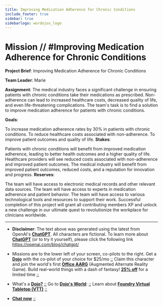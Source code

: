 ```yaml
---
title: Improving Medication Adherence for Chronic Conditions
include_footer: true
sidebar: true
sidebarlogo: wordojos_logo
---
```

# Mission // #Improving Medication Adherence for Chronic Conditions

**Project Brief**: Improving Medication Adherence for Chronic Conditions

**Team Leader**: Marie

**Assignment**:
The medical industry faces a significant challenge in ensuring patients with chronic conditions take their medications as prescribed. Non-adherence can lead to increased healthcare costs, decreased quality of life, and even life-threatening complications. The team's task is to find a solution to improve medication adherence for patients with chronic conditions.

**Goals**:

To increase medication adherence rates by 30% in patients with chronic conditions.
To reduce healthcare costs associated with non-adherence.
To improve patient outcomes and quality of life.
**Stakes**:

Patients with chronic conditions will benefit from improved medication adherence, leading to better health outcomes and a higher quality of life.
Healthcare providers will see reduced costs associated with non-adherence and improved patient outcomes.
The medical industry will benefit from improved patient outcomes, reduced costs, and a reputation for innovation and progress.
**Reserves**:

The team will have access to electronic medical records and other relevant data sources.
The team will have access to experts in medication adherence and patient behavior.
The team will have access to various technological tools and resources to support their work.
Successful completion of this project will grant all contributing members XP and unlock a new challenge in our ultimate quest to revolutionize the workplace for clinicians worldwide.

---

* **Disclaimer**: The text above was generated using the latest from OpenAI's [**ChatGPT**](https://openai.com/blog/chatgpt/).  All characters are fictional.  To learn more about [**ChatGPT**](https://openai.com/blog/chatgpt/) (or to try it yourself), please click the following link https://openai.com/blog/chatgpt/

* Missions are to the lower left of your screen, co-pilots to the right. Get a [**Dojo**](https://workmates.live/marketplace) with the co-pilot of your choice for $25/mo [::](https://workmates.live/marketplace)  Claim this character and join the world's first [**Office AARG**](https://dojos.world) (Augmented Alternate Reality Game). Build real-world things with a dash of fantasy! [**25% off**](https://blog.workmates.live/deal-on-a-dojo) for a limited time [::](https://blog.workmates.live/deal-on-a-dojo) 

* What's a [**Dojo?**](https://workdojos.com) [::](https://workdojos.com)  Go to [**Dojo's World**](https://dojos.world): [::](https://dojos.world)  Learn about [**Foundry Virtual Tabletop (VTT)**](https://foundryvtt.com) [::](https://foundryvtt.com/)

* [**Chat now**](https://chat.workmates.live/channel/support) [::](https://chat.workmates.live/channel/support)
